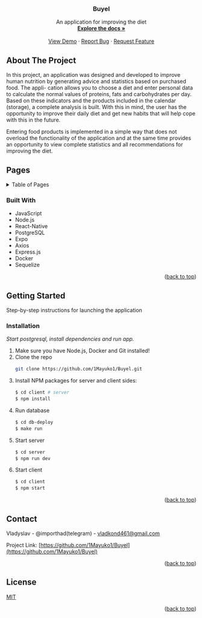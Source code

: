 <div id="top"></div>

<!-- PROJECT LOGO -->
<br />
<div align="center">
  
  <h3 align="center">Buyel</h3>

  <p align="center">
    An application for improving the diet
    <br />
    <a href="https://github.com/1Mayuko1/Buyel"><strong>Explore the docs »</strong></a>
    <br />
    <br />
    <a href="https://github.com/1Mayuko1/Buyel">View Demo</a>
    ·
    <a href="https://github.com/1Mayuko1/Buyel">Report Bug</a>
    ·
    <a href="https://github.com/1Mayuko1/Buyel">Request Feature</a>
  </p>
</div>

<!-- ABOUT THE PROJECT -->
## About The Project

In this project, an application was designed and developed to improve human nutrition by generating advice and statistics based on purchased food. The appli- cation allows you to choose a diet and enter personal data to calculate the normal values of proteins, fats and carbohydrates per day. Based on these indicators and the products included in the calendar (storage), a complete analysis is built. With this in mind, the user has the opportunity to improve their daily diet and get new habits that will help cope with this in the future.

Entering food products is implemented in a simple way that does not overload the functionality of the application and at the same time provides an opportunity to view complete statistics and all recommendations for improving the diet.

<!-- CONTENTS -->
## Pages 

<details>

<!-- TABLE OF CONTENTS -->

  <summary>Table of Pages</summary>
  
  <ol>
    <li><a href="#user-profile-page">User profile page</a></li>
    <li><a href="#login-and-registration">Login and registration</a></li>
    <li><a href="#adding-data-to-the-database">Adding data to the database</a></li>
    <li><a href="#add-and-view-food-items-for-selected-dates">Add and view food items for selected dates</a></li>
    <li><a href="#statistics">Statistics</a></li>
    <li><a href="#a-collection-of-recipes-and-categories">A collection of recipes and categories</a></li>
    <li><a href="#preparation-of-the-dish-in-detail">Preparation of the dish in detail</a></li>
  </ol>

### User profile page

<div align="center">
  <img src="images/Юзер_не_адмін.png" style="width:300px;height:600px;"/> 
  <img src="images/Рецепт.png" style="width:300px;height:600px;"/>
</div>

### Login and registration

<div align="center">
  <img src="images/Реєстрація.png" style="width:300px;height:600px;"/> 
  <img src="images/Помилка_реєстрації.png" style="width:300px;height:600px;"/>
</div>

### Adding data to the database

<div align="center">
  <img src="images/Admin_1.png" style="width:300px;height:600px;"/> 
  <img src="images/Admin_3.png" style="width:300px;height:600px;"/>
</div>

### Add and view food items for selected dates

<div align="center">
  <img src="images/Додавання.png" style="width:300px;height:600px;"/> 
  <img src="images/За_датою_маємо.png" style="width:300px;height:600px;"/>
</div>

### Statistics

<div align="center">
  <img src="images/Статистика_1.png" style="width:300px;height:600px;"/> 
  <img src="images/Статистика_4.png" style="width:300px;height:600px;"/>
</div>

### A collection of recipes and categories

<div align="center">
  <img src="images/Рецепти_1.png" style="width:300px;height:600px;"/> 
  <img src="images/Рец_2.png" style="width:300px;height:600px;"/>
</div>

### Preparation of the dish in detail

<div align="center">
  <img src="images/Рецепт.png" style="width:300px;height:600px;"/> 
</div>
  
</details>

### Built With

* JavaScript
* Node.js
* React-Native
* PostgreSQL
* Expo
* Axios
* Express.js
* Docker
* Sequelize

<p align="right">(<a href="#top">back to top</a>)</p>

<!-- GETTING STARTED -->
## Getting Started

Step-by-step instructions for launching the application

### Installation

_Start postgresql, install dependencies and run app._

1. Make sure you have Node.js, Docker and Git installed!
2. Clone the repo
   ```sh
   git clone https://github.com/1Mayuko1/Buyel.git
   ```
3. Install NPM packages for server and client sides:
   ```sh
   $ cd client # server
   $ npm install
   ```
4. Run database
   ```sh
   $ cd db-deploy
   $ make run
   ```
5. Start server
   ```sh
   $ cd server
   $ npm run dev
   ```
6. Start client
   ```sh
   $ cd client
   $ npm start
   ```
<p align="right">(<a href="#top">back to top</a>)</p>

<!-- CONTACT -->
## Contact

Vladyslav - @importhad(telegram) - vladkond461@gmail.com

Project Link: [https://github.com/1Mayuko1/Buyel](https://github.com/1Mayuko1/Buyel)

<p align="right">(<a href="#top">back to top</a>)</p>

## License
[MIT](https://choosealicense.com/licenses/mit/)

<p align="right">(<a href="#top">back to top</a>)</p>

